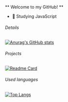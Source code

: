 ** Welcome to my GitHub! **
- 📖 Studying JavaScript

  
###### Details

[![Anurag's GitHub stats](httpsgithub-readme-stats.vercel.appapiusername=k9milly&show_icons=true&theme=dark)](httpsgithub.comanuraghazragithub-readme-stats)

###### Projects

[![Readme Card](httpsgithub-readme-stats.vercel.appapipinusername=k9milly&repo=variavel&theme=dark)](httpsgithub.comanuraghazragithub-readme-stats)



###### Used languages

[![Top Langs](httpsgithub-readme-stats.vercel.appapitop-langsusername=l9milly&layout=compact)](httpsgithub.comanuraghazragithub-readme-stats)


